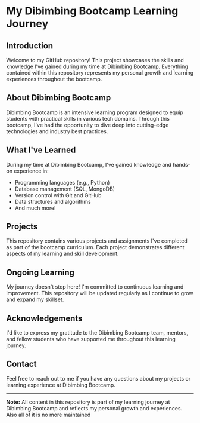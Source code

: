 # My Dibimbing Bootcamp Learning Journey

## Introduction

Welcome to my GitHub repository! This project showcases the skills and knowledge I've gained during my time at Dibimbing Bootcamp. Everything contained within this repository represents my personal growth and learning experiences throughout the bootcamp.

## About Dibimbing Bootcamp

Dibimbing Bootcamp is an intensive learning program designed to equip students with practical skills in various tech domains. Through this bootcamp, I've had the opportunity to dive deep into cutting-edge technologies and industry best practices.

## What I've Learned

During my time at Dibimbing Bootcamp, I've gained knowledge and hands-on experience in:

- Programming languages (e.g., Python)
- Database management (SQL, MongoDB)
- Version control with Git and GitHub
- Data structures and algorithms
- And much more!

## Projects

This repository contains various projects and assignments I've completed as part of the bootcamp curriculum. Each project demonstrates different aspects of my learning and skill development.

## Ongoing Learning

My journey doesn't stop here! I'm committed to continuous learning and improvement. This repository will be updated regularly as I continue to grow and expand my skillset.

## Acknowledgements

I'd like to express my gratitude to the Dibimbing Bootcamp team, mentors, and fellow students who have supported me throughout this learning journey.

## Contact

Feel free to reach out to me if you have any questions about my projects or learning experience at Dibimbing Bootcamp.

---

**Note:** All content in this repository is part of my learning journey at Dibimbing Bootcamp and reflects my personal growth and experiences. Also all of it is no more maintained